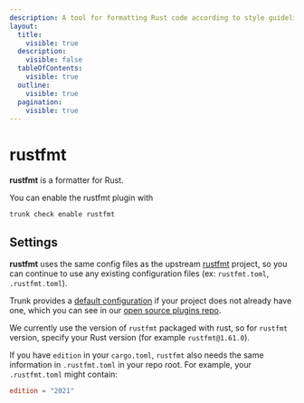 ```yaml
---
description: A tool for formatting Rust code according to style guidelines.
layout:
  title:
    visible: true
  description:
    visible: false
  tableOfContents:
    visible: true
  outline:
    visible: true
  pagination:
    visible: true
---
```


# rustfmt

**rustfmt** is a formatter for Rust.

You can enable the rustfmt plugin with

```shell
trunk check enable rustfmt
```

## Settings


**rustfmt** uses the same config files as the
upstream [rustfmt](https://github.com/rust-lang/rustfmt) project, so you can continue to use any
existing configuration files (ex: `rustfmt.toml`, `.rustfmt.toml`).
    

Trunk provides a [default configuration](https://github.com/trunk-io/plugins/tree/main/linters/rustfmt) if your project does not already have one,
which you can see in our [open source plugins repo](https://github.com/trunk-io/plugins/tree/main).

We currently use the version of `rustfmt` packaged with rust, so for `rustfmt` version, specify your Rust version (for example `rustfmt@1.61.0`).

If you have `edition` in your `cargo.toml`, `rustfmt` also needs the same information in `.rustfmt.toml` in your repo root. For example, your `.rustfmt.toml` might contain:

```toml
edition = "2021"
```
